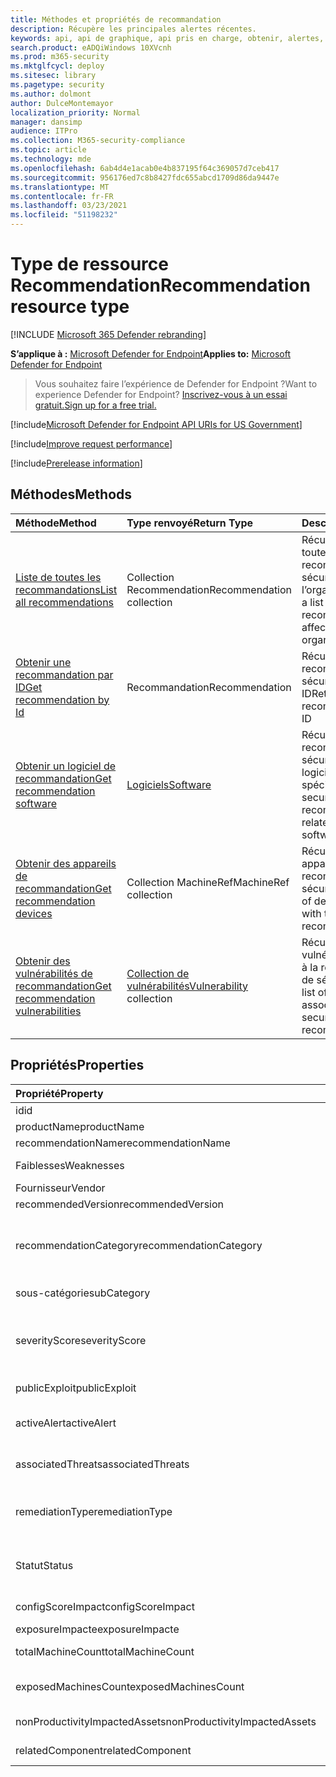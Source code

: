 ```yaml
---
title: Méthodes et propriétés de recommandation
description: Récupère les principales alertes récentes.
keywords: api, api de graphique, api pris en charge, obtenir, alertes, récent
search.product: eADQiWindows 10XVcnh
ms.prod: m365-security
ms.mktglfcycl: deploy
ms.sitesec: library
ms.pagetype: security
ms.author: dolmont
author: DulceMontemayor
localization_priority: Normal
manager: dansimp
audience: ITPro
ms.collection: M365-security-compliance
ms.topic: article
ms.technology: mde
ms.openlocfilehash: 6ab4d4e1acab0e4b837195f64c369057d7ceb417
ms.sourcegitcommit: 956176ed7c8b8427fdc655abcd1709d86da9447e
ms.translationtype: MT
ms.contentlocale: fr-FR
ms.lasthandoff: 03/23/2021
ms.locfileid: "51198232"
---
```

# <a name="recommendation-resource-type"></a><span data-ttu-id="ca0a2-104">Type de ressource Recommendation</span><span class="sxs-lookup"><span data-stu-id="ca0a2-104">Recommendation resource type</span></span>

[!INCLUDE [Microsoft 365 Defender rebranding](../../includes/microsoft-defender.md)]


<span data-ttu-id="ca0a2-105">**S’applique à :** [Microsoft Defender for Endpoint](https://go.microsoft.com/fwlink/?linkid=2154037)</span><span class="sxs-lookup"><span data-stu-id="ca0a2-105">**Applies to:** [Microsoft Defender for Endpoint](https://go.microsoft.com/fwlink/?linkid=2154037)</span></span>

> <span data-ttu-id="ca0a2-106">Vous souhaitez faire l’expérience de Defender for Endpoint ?</span><span class="sxs-lookup"><span data-stu-id="ca0a2-106">Want to experience Defender for Endpoint?</span></span> [<span data-ttu-id="ca0a2-107">Inscrivez-vous à un essai gratuit.</span><span class="sxs-lookup"><span data-stu-id="ca0a2-107">Sign up for a free trial.</span></span>](https://www.microsoft.com/microsoft-365/windows/microsoft-defender-atp?ocid=docs-wdatp-exposedapis-abovefoldlink) 

[!include[Microsoft Defender for Endpoint API URIs for US Government](../../includes/microsoft-defender-api-usgov.md)]

[!include[Improve request performance](../../includes/improve-request-performance.md)]


[!include[Prerelease information](../../includes/prerelease.md)]

## <a name="methods"></a><span data-ttu-id="ca0a2-108">Méthodes</span><span class="sxs-lookup"><span data-stu-id="ca0a2-108">Methods</span></span>
<span data-ttu-id="ca0a2-109">Méthode</span><span class="sxs-lookup"><span data-stu-id="ca0a2-109">Method</span></span> |<span data-ttu-id="ca0a2-110">Type renvoyé</span><span class="sxs-lookup"><span data-stu-id="ca0a2-110">Return Type</span></span> |<span data-ttu-id="ca0a2-111">Description</span><span class="sxs-lookup"><span data-stu-id="ca0a2-111">Description</span></span>
:---|:---|:---
[<span data-ttu-id="ca0a2-112">Liste de toutes les recommandations</span><span class="sxs-lookup"><span data-stu-id="ca0a2-112">List all recommendations</span></span>](get-all-recommendations.md) | <span data-ttu-id="ca0a2-113">Collection Recommendation</span><span class="sxs-lookup"><span data-stu-id="ca0a2-113">Recommendation collection</span></span> | <span data-ttu-id="ca0a2-114">Récupère une liste de toutes les recommandations de sécurité affectant l’organisation</span><span class="sxs-lookup"><span data-stu-id="ca0a2-114">Retrieves a list of all security recommendations affecting the organization</span></span>
[<span data-ttu-id="ca0a2-115">Obtenir une recommandation par ID</span><span class="sxs-lookup"><span data-stu-id="ca0a2-115">Get recommendation by Id</span></span>](get-recommendation-by-id.md) | <span data-ttu-id="ca0a2-116">Recommandation</span><span class="sxs-lookup"><span data-stu-id="ca0a2-116">Recommendation</span></span> | <span data-ttu-id="ca0a2-117">Récupère une recommandation de sécurité par son ID</span><span class="sxs-lookup"><span data-stu-id="ca0a2-117">Retrieves a security recommendation by its ID</span></span>
[<span data-ttu-id="ca0a2-118">Obtenir un logiciel de recommandation</span><span class="sxs-lookup"><span data-stu-id="ca0a2-118">Get recommendation software</span></span>](get-recommendation-software.md)| [<span data-ttu-id="ca0a2-119">Logiciels</span><span class="sxs-lookup"><span data-stu-id="ca0a2-119">Software</span></span>](software.md) | <span data-ttu-id="ca0a2-120">Récupère une recommandation de sécurité liée à un logiciel spécifique</span><span class="sxs-lookup"><span data-stu-id="ca0a2-120">Retrieves a security recommendation related to a specific software</span></span>
[<span data-ttu-id="ca0a2-121">Obtenir des appareils de recommandation</span><span class="sxs-lookup"><span data-stu-id="ca0a2-121">Get recommendation devices</span></span>](get-recommendation-machines.md)|<span data-ttu-id="ca0a2-122">Collection MachineRef</span><span class="sxs-lookup"><span data-stu-id="ca0a2-122">MachineRef collection</span></span> | <span data-ttu-id="ca0a2-123">Récupère la liste des appareils associés à la recommandation de sécurité</span><span class="sxs-lookup"><span data-stu-id="ca0a2-123">Retrieves a list of devices associated with the security recommendation</span></span>
[<span data-ttu-id="ca0a2-124">Obtenir des vulnérabilités de recommandation</span><span class="sxs-lookup"><span data-stu-id="ca0a2-124">Get recommendation vulnerabilities</span></span>](get-recommendation-vulnerabilities.md) | <span data-ttu-id="ca0a2-125">[Collection de vulnérabilités](vulnerability.md)</span><span class="sxs-lookup"><span data-stu-id="ca0a2-125">[Vulnerability](vulnerability.md) collection</span></span> | <span data-ttu-id="ca0a2-126">Récupère une liste des vulnérabilités associées à la recommandation de sécurité</span><span class="sxs-lookup"><span data-stu-id="ca0a2-126">Retrieves a list of vulnerabilities associated with the security recommendation</span></span>


## <a name="properties"></a><span data-ttu-id="ca0a2-127">Propriétés</span><span class="sxs-lookup"><span data-stu-id="ca0a2-127">Properties</span></span>
<span data-ttu-id="ca0a2-128">Propriété</span><span class="sxs-lookup"><span data-stu-id="ca0a2-128">Property</span></span> |   <span data-ttu-id="ca0a2-129">Type</span><span class="sxs-lookup"><span data-stu-id="ca0a2-129">Type</span></span>   |   <span data-ttu-id="ca0a2-130">Description</span><span class="sxs-lookup"><span data-stu-id="ca0a2-130">Description</span></span>
:---|:---|:---
<span data-ttu-id="ca0a2-131">id</span><span class="sxs-lookup"><span data-stu-id="ca0a2-131">id</span></span> | <span data-ttu-id="ca0a2-132">Chaîne</span><span class="sxs-lookup"><span data-stu-id="ca0a2-132">String</span></span> | <span data-ttu-id="ca0a2-133">ID de recommandation</span><span class="sxs-lookup"><span data-stu-id="ca0a2-133">Recommendation ID</span></span>
<span data-ttu-id="ca0a2-134">productName</span><span class="sxs-lookup"><span data-stu-id="ca0a2-134">productName</span></span> | <span data-ttu-id="ca0a2-135">String</span><span class="sxs-lookup"><span data-stu-id="ca0a2-135">String</span></span> | <span data-ttu-id="ca0a2-136">Nom du logiciel associé</span><span class="sxs-lookup"><span data-stu-id="ca0a2-136">Related software name</span></span>  
<span data-ttu-id="ca0a2-137">recommendationName</span><span class="sxs-lookup"><span data-stu-id="ca0a2-137">recommendationName</span></span> | <span data-ttu-id="ca0a2-138">Chaîne</span><span class="sxs-lookup"><span data-stu-id="ca0a2-138">String</span></span> | <span data-ttu-id="ca0a2-139">Nom de la recommandation</span><span class="sxs-lookup"><span data-stu-id="ca0a2-139">Recommendation name</span></span>
<span data-ttu-id="ca0a2-140">Faiblesses</span><span class="sxs-lookup"><span data-stu-id="ca0a2-140">Weaknesses</span></span> | <span data-ttu-id="ca0a2-141">Entier long</span><span class="sxs-lookup"><span data-stu-id="ca0a2-141">Long</span></span> | <span data-ttu-id="ca0a2-142">Nombre de vulnérabilités découvertes</span><span class="sxs-lookup"><span data-stu-id="ca0a2-142">Number of discovered vulnerabilities</span></span>
<span data-ttu-id="ca0a2-143">Fournisseur</span><span class="sxs-lookup"><span data-stu-id="ca0a2-143">Vendor</span></span> | <span data-ttu-id="ca0a2-144">Chaîne</span><span class="sxs-lookup"><span data-stu-id="ca0a2-144">String</span></span> | <span data-ttu-id="ca0a2-145">Nom du fournisseur associé</span><span class="sxs-lookup"><span data-stu-id="ca0a2-145">Related vendor name</span></span>
<span data-ttu-id="ca0a2-146">recommendedVersion</span><span class="sxs-lookup"><span data-stu-id="ca0a2-146">recommendedVersion</span></span> | <span data-ttu-id="ca0a2-147">Chaîne</span><span class="sxs-lookup"><span data-stu-id="ca0a2-147">String</span></span> | <span data-ttu-id="ca0a2-148">Version recommandée</span><span class="sxs-lookup"><span data-stu-id="ca0a2-148">Recommended version</span></span>
<span data-ttu-id="ca0a2-149">recommendationCategory</span><span class="sxs-lookup"><span data-stu-id="ca0a2-149">recommendationCategory</span></span> | <span data-ttu-id="ca0a2-150">Chaîne</span><span class="sxs-lookup"><span data-stu-id="ca0a2-150">String</span></span> | <span data-ttu-id="ca0a2-151">Catégorie de recommandation.</span><span class="sxs-lookup"><span data-stu-id="ca0a2-151">Recommendation category.</span></span> <span data-ttu-id="ca0a2-152">Les valeurs possibles sont : « Accounts », « Application », « Network », « OS », « SecurityStack »</span><span class="sxs-lookup"><span data-stu-id="ca0a2-152">Possible values are: "Accounts", "Application", "Network", "OS", "SecurityStack</span></span>
<span data-ttu-id="ca0a2-153">sous-catégorie</span><span class="sxs-lookup"><span data-stu-id="ca0a2-153">subCategory</span></span> | <span data-ttu-id="ca0a2-154">Chaîne</span><span class="sxs-lookup"><span data-stu-id="ca0a2-154">String</span></span> | <span data-ttu-id="ca0a2-155">Sous-catégorie de recommandation</span><span class="sxs-lookup"><span data-stu-id="ca0a2-155">Recommendation sub-category</span></span>
<span data-ttu-id="ca0a2-156">severityScore</span><span class="sxs-lookup"><span data-stu-id="ca0a2-156">severityScore</span></span> | <span data-ttu-id="ca0a2-157">Double</span><span class="sxs-lookup"><span data-stu-id="ca0a2-157">Double</span></span> | <span data-ttu-id="ca0a2-158">Impact potentiel de la configuration sur le Score de sécurité Microsoft pour les appareils de l’organisation (1-10)</span><span class="sxs-lookup"><span data-stu-id="ca0a2-158">Potential impact of the configuration to the organization's Microsoft Secure Score for Devices (1-10)</span></span>
<span data-ttu-id="ca0a2-159">publicExploit</span><span class="sxs-lookup"><span data-stu-id="ca0a2-159">publicExploit</span></span> | <span data-ttu-id="ca0a2-160">Boolean</span><span class="sxs-lookup"><span data-stu-id="ca0a2-160">Boolean</span></span> | <span data-ttu-id="ca0a2-161">Une exploitation publique est disponible</span><span class="sxs-lookup"><span data-stu-id="ca0a2-161">Public exploit is available</span></span> 
<span data-ttu-id="ca0a2-162">activeAlert</span><span class="sxs-lookup"><span data-stu-id="ca0a2-162">activeAlert</span></span> | <span data-ttu-id="ca0a2-163">Boolean</span><span class="sxs-lookup"><span data-stu-id="ca0a2-163">Boolean</span></span> | <span data-ttu-id="ca0a2-164">L’alerte active est associée à cette recommandation</span><span class="sxs-lookup"><span data-stu-id="ca0a2-164">Active alert is associated with this recommendation</span></span>
<span data-ttu-id="ca0a2-165">associatedThreats</span><span class="sxs-lookup"><span data-stu-id="ca0a2-165">associatedThreats</span></span> | <span data-ttu-id="ca0a2-166">Collection de chaînes</span><span class="sxs-lookup"><span data-stu-id="ca0a2-166">String collection</span></span> | <span data-ttu-id="ca0a2-167">Le rapport d’analyse des menaces est associé à cette recommandation</span><span class="sxs-lookup"><span data-stu-id="ca0a2-167">Threat analytics report is associated with this recommendation</span></span>
<span data-ttu-id="ca0a2-168">remediationType</span><span class="sxs-lookup"><span data-stu-id="ca0a2-168">remediationType</span></span> | <span data-ttu-id="ca0a2-169">Chaîne</span><span class="sxs-lookup"><span data-stu-id="ca0a2-169">String</span></span> | <span data-ttu-id="ca0a2-170">Type de correction.</span><span class="sxs-lookup"><span data-stu-id="ca0a2-170">Remediation type.</span></span> <span data-ttu-id="ca0a2-171">Les valeurs possibles sont : « ConfigurationChange », « Update », « Upgrade », « Uninstall »</span><span class="sxs-lookup"><span data-stu-id="ca0a2-171">Possible values are: "ConfigurationChange","Update","Upgrade","Uninstall"</span></span>
<span data-ttu-id="ca0a2-172">Statut</span><span class="sxs-lookup"><span data-stu-id="ca0a2-172">Status</span></span> | <span data-ttu-id="ca0a2-173">Énum</span><span class="sxs-lookup"><span data-stu-id="ca0a2-173">Enum</span></span> | <span data-ttu-id="ca0a2-174">État de l’exception de recommandation.</span><span class="sxs-lookup"><span data-stu-id="ca0a2-174">Recommendation exception status.</span></span> <span data-ttu-id="ca0a2-175">Les valeurs possibles sont : « Active » et « Exception »</span><span class="sxs-lookup"><span data-stu-id="ca0a2-175">Possible values are: "Active" and "Exception"</span></span>
<span data-ttu-id="ca0a2-176">configScoreImpact</span><span class="sxs-lookup"><span data-stu-id="ca0a2-176">configScoreImpact</span></span> | <span data-ttu-id="ca0a2-177">Double</span><span class="sxs-lookup"><span data-stu-id="ca0a2-177">Double</span></span> | <span data-ttu-id="ca0a2-178">Impact du Score de sécurisation Microsoft pour les appareils</span><span class="sxs-lookup"><span data-stu-id="ca0a2-178">Microsoft Secure Score for Devices impact</span></span>
<span data-ttu-id="ca0a2-179">exposureImpacte</span><span class="sxs-lookup"><span data-stu-id="ca0a2-179">exposureImpacte</span></span> | <span data-ttu-id="ca0a2-180">Double</span><span class="sxs-lookup"><span data-stu-id="ca0a2-180">Double</span></span> | <span data-ttu-id="ca0a2-181">Impact du score d’exposition</span><span class="sxs-lookup"><span data-stu-id="ca0a2-181">Exposure score impact</span></span>
<span data-ttu-id="ca0a2-182">totalMachineCount</span><span class="sxs-lookup"><span data-stu-id="ca0a2-182">totalMachineCount</span></span> | <span data-ttu-id="ca0a2-183">Entier long</span><span class="sxs-lookup"><span data-stu-id="ca0a2-183">Long</span></span> | <span data-ttu-id="ca0a2-184">Nombre d’appareils installés</span><span class="sxs-lookup"><span data-stu-id="ca0a2-184">Number of installed devices</span></span>
<span data-ttu-id="ca0a2-185">exposedMachinesCount</span><span class="sxs-lookup"><span data-stu-id="ca0a2-185">exposedMachinesCount</span></span> | <span data-ttu-id="ca0a2-186">Entier long</span><span class="sxs-lookup"><span data-stu-id="ca0a2-186">Long</span></span> | <span data-ttu-id="ca0a2-187">Nombre d’appareils installés exposés à des vulnérabilités</span><span class="sxs-lookup"><span data-stu-id="ca0a2-187">Number of installed devices that are exposed to vulnerabilities</span></span>
<span data-ttu-id="ca0a2-188">nonProductivityImpactedAssets</span><span class="sxs-lookup"><span data-stu-id="ca0a2-188">nonProductivityImpactedAssets</span></span> | <span data-ttu-id="ca0a2-189">Entier long</span><span class="sxs-lookup"><span data-stu-id="ca0a2-189">Long</span></span> | <span data-ttu-id="ca0a2-190">Nombre d’appareils qui ne sont pas affectés</span><span class="sxs-lookup"><span data-stu-id="ca0a2-190">Number of devices which are not affected</span></span>  
<span data-ttu-id="ca0a2-191">relatedComponent</span><span class="sxs-lookup"><span data-stu-id="ca0a2-191">relatedComponent</span></span> | <span data-ttu-id="ca0a2-192">Chaîne</span><span class="sxs-lookup"><span data-stu-id="ca0a2-192">String</span></span> |  <span data-ttu-id="ca0a2-193">Composant logiciel associé</span><span class="sxs-lookup"><span data-stu-id="ca0a2-193">Related software component</span></span>
